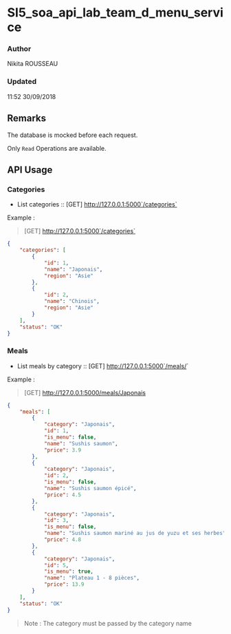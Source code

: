# SI5_soa_api_lab_team_d_menu_service

### Author
Nikita ROUSSEAU
### Updated
11:52 30/09/2018

## Remarks

The database is mocked before each request.

Only `Read` Operations are available.

## API Usage

### Categories

* List categories :: [GET] http://127.0.0.1:5000`/categories`

Example :

> [GET] http://127.0.0.1:5000`/categories`

```json
{
    "categories": [
        {
            "id": 1,
            "name": "Japonais",
            "region": "Asie"
        },
        {
            "id": 2,
            "name": "Chinois",
            "region": "Asie"
        }
    ],
    "status": "OK"
}
```

### Meals

* List meals by category :: [GET] http://127.0.0.1:5000`/meals/<category>`

Example :

> [GET] http://127.0.0.1:5000/meals/Japonais

```json
{
    "meals": [
        {
            "category": "Japonais",
            "id": 1,
            "is_menu": false,
            "name": "Sushis saumon",
            "price": 3.9
        },
        {
            "category": "Japonais",
            "id": 2,
            "is_menu": false,
            "name": "Sushis saumon épicé",
            "price": 4.5
        },
        {
            "category": "Japonais",
            "id": 3,
            "is_menu": false,
            "name": "Sushis saumon mariné au jus de yuzu et ses herbes",
            "price": 4.8
        },
        {
            "category": "Japonais",
            "id": 5,
            "is_menu": true,
            "name": "Plateau 1 - 8 pièces",
            "price": 13.9
        }
    ],
    "status": "OK"
}
```

> Note :
> The category must be passed by the category name
